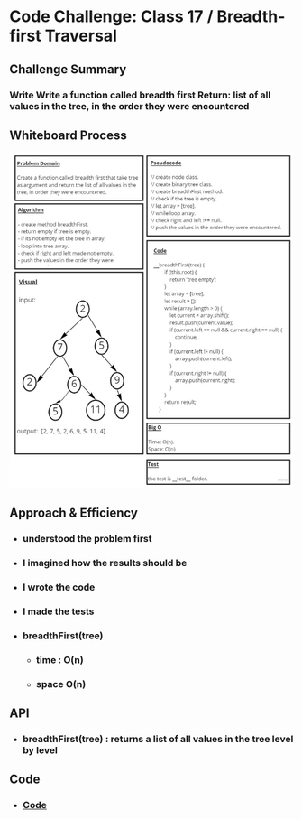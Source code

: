 # Code Challenge: Class 17 / Breadth-first Traversal

## Challenge Summary

### Write Write a function called breadth first Return: list of all values in the tree, in the order they were encountered

## Whiteboard Process

![img](./images/code17.jpg)

## Approach & Efficiency

* ###  understood the problem first

* ### I imagined how the results should be

* ### I wrote the code

* ### I made the tests

* ### breadthFirst(tree)

  * ###  time : O(n)  

  * ### space O(n)
  
## API

* ### breadthFirst(tree) : returns a list of all values in the tree level by level

## Code

* ### [Code](https://github.com/saleem-ux/401-data-structures-and-algorithms/tree/main/tree-breadth-first)
